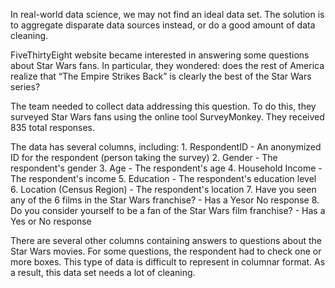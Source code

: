 In real-world data science, we may not find an ideal data set. The solution is to aggregate disparate data sources instead, or do a good amount of data cleaning.

FiveThirtyEight website became interested in answering some questions about Star Wars fans. In particular, they wondered: does the rest of America realize that “The Empire Strikes Back” is clearly the best of the Star Wars series?

The team needed to collect data addressing this question. To do this, they surveyed Star Wars fans using the online tool SurveyMonkey. They received 835 total responses.

The data has several columns, including:
	1. RespondentID - An anonymized ID for the respondent (person taking the survey)
	2. Gender - The respondent's gender
	3. Age - The respondent's age
	4. Household Income - The respondent's income
	5. Education - The respondent's education level
	6. Location (Census Region) - The respondent's location
	7. Have you seen any of the 6 films in the Star Wars franchise? - Has a Yesor No response
	8. Do you consider yourself to be a fan of the Star Wars film franchise? - Has a Yes or No response

There are several other columns containing answers to questions about the Star Wars movies. For some questions, the respondent had to check one or more boxes. This type of data is difficult to represent in columnar format. As a result, this data set needs a lot of cleaning.














